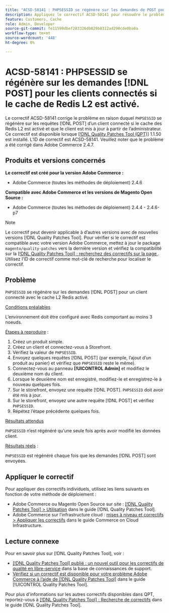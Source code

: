 ```yaml
---
title: "ACSD-58141 : PHPSESSID se régénère sur les demandes de POST pour les clients connectés avec le cache de Redis L2 activé"
description: Appliquez le correctif ACSD-58141 pour résoudre le problème Adobe Commerce en raison duquel &grave;PHPSESSID&grave; se régénère sur les demandes de POST dans la zone Storefront pour un client connecté avec le cache L2 Redis activé et le client est mis à jour à partir de l’administrateur.
feature: Customers, Cache
role: Admin, Developer
source-git-commit: fe11599dbef283326db029b0312ad290cde0ba0a
workflow-type: tm+mt
source-wordcount: '448'
ht-degree: 0%

---
```



# ACSD-58141 : PHPSESSID se régénère sur les demandes [!DNL POST] pour les clients connectés si le cache de Redis L2 est activé.

Le correctif ACSD-58141 corrige le problème en raison duquel `PHPSESSID` se régénère sur les requêtes [!DNL POST] d’un client connecté si le cache des Redis L2 est activé et que le client est mis à jour à partir de l’administrateur. Ce correctif est disponible lorsque [[!DNL Quality Patches Tool (QPT)]](https://experienceleague.adobe.com/fr/docs/commerce-knowledge-base/kb/announcements/commerce-announcements/magento-quality-patches-released-new-tool-to-self-serve-quality-patches) 1.1.50 est installé. L’ID de correctif est ACSD-58141. Veuillez noter que le problème a été corrigé dans Adobe Commerce 2.4.7.

## Produits et versions concernés

**Le correctif est créé pour la version Adobe Commerce :**

* Adobe Commerce (toutes les méthodes de déploiement) 2.4.6

**Compatible avec Adobe Commerce et les versions de Magento Open Source :**

* Adobe Commerce (toutes les méthodes de déploiement) 2.4.4 - 2.4.6-p7

>[!NOTE]
>
>Le correctif peut devenir applicable à d’autres versions avec de nouvelles versions [!DNL Quality Patches Tool]. Pour vérifier si le correctif est compatible avec votre version Adobe Commerce, mettez à jour le package `magento/quality-patches` vers la dernière version et vérifiez la compatibilité sur la [[!DNL Quality Patches Tool] : recherchez des correctifs sur la page ](https://experienceleague.adobe.com/tools/commerce-quality-patches/index.html?lang=fr). Utilisez l’ID de correctif comme mot-clé de recherche pour localiser le correctif.

## Problème

`PHPSESSID` se régénère sur les demandes [!DNL POST] pour un client connecté avec le cache L2 Redis activé.

<u>Conditions préalables</u>

L’environnement doit être configuré avec Redis comportant au moins 3 noeuds.

<u>Étapes à reproduire</u> :

1. Créez un produit simple.
1. Créez un client et connectez-vous à Storefront.
1. Vérifiez la valeur de `PHPSESSID`.
1. Envoyez quelques requêtes [!DNL POST] (par exemple, l’ajout d’un produit au panier) et vérifiez que `PHPSESSID` reste le même).
1. Connectez-vous au panneau **[!UICONTROL Admin]** et modifiez le deuxième nom du client.
1. Lorsque le deuxième nom est enregistré, modifiez-le et enregistrez-le à nouveau quelques fois.
1. Sur le storefront, envoyez une requête [!DNL POST]. `PHPSESSID` doit avoir été mis à jour.
1. Sur le storefront, envoyez une autre requête [!DNL POST] et vérifiez `PHPSESSID`.
1. Répétez l’étape précédente quelques fois.

<u>Résultats attendus</u>

`PHPSESSID` n’est régénéré qu’une seule fois après avoir modifié les données client.

<u>Résultats réels</u> :

`PHPSESSID` est régénéré chaque fois que les demandes [!DNL POST] sont envoyées.

## Appliquer le correctif

Pour appliquer des correctifs individuels, utilisez les liens suivants en fonction de votre méthode de déploiement :

* Adobe Commerce ou Magento Open Source sur site : [[!DNL Quality Patches Tool] > Utilisation](/help/tools/quality-patches-tool/usage.md) dans le guide [!DNL Quality Patches Tool].
* Adobe Commerce sur l’infrastructure cloud : [mises à niveau et correctifs > Appliquer les correctifs](https://experienceleague.adobe.com/docs/commerce-cloud-service/user-guide/develop/upgrade/apply-patches.html?lang=fr) dans le guide Commerce on Cloud Infrastructure.

## Lecture connexe

Pour en savoir plus sur [!DNL Quality Patches Tool], voir :

* [[!DNL Quality Patches Tool] publié : un nouvel outil pour les correctifs de qualité en libre-service](https://experienceleague.adobe.com/fr/docs/commerce-knowledge-base/kb/announcements/commerce-announcements/magento-quality-patches-released-new-tool-to-self-serve-quality-patches) dans la base de connaissances de support.
* [Vérifiez si un correctif est disponible pour votre problème Adobe Commerce à l’aide de  [!DNL Quality Patches Tool]](/help/tools/quality-patches-tool/patches-available-in-qpt/check-patch-for-magento-issue-with-magento-quality-patches.md) dans le guide [!UICONTROL Quality Patches Tool].


Pour plus d&#39;informations sur les autres correctifs disponibles dans QPT, reportez-vous à [[!DNL Quality Patches Tool] : Recherche de correctifs](https://experienceleague.adobe.com/tools/commerce-quality-patches/index.html?lang=fr) dans le guide [!DNL Quality Patches Tool].
